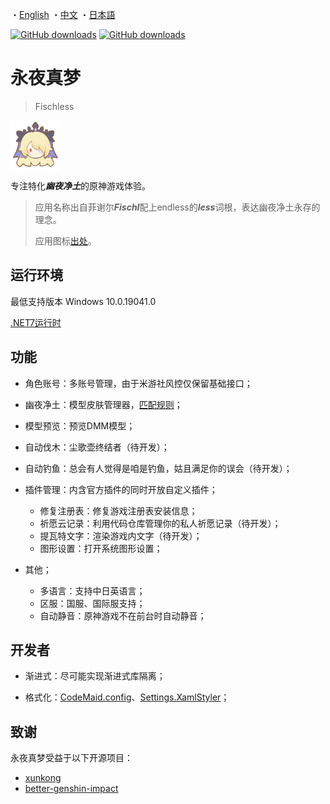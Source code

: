・[English](README.en.md) ・[中文](README.md) ・[日本語](README.jp.md)

[![GitHub downloads](https://img.shields.io/github/downloads/genshin-matrix/Fischless/total)](https://github.com/genshin-matrix/Fischless/releases)
[![GitHub downloads](https://img.shields.io/github/downloads/genshin-matrix/Fischless/latest/total)](https://github.com/genshin-matrix/Fischless/releases)

# 永夜真梦

> Fischless

<img src="./src/Desktop/Fischless/Assets/Images/i2Q2r-4cr2K2kT3cSkf-ke.png" height="80px" style="vertical-align: middle" />

专注特化***幽夜净土***的原神游戏体验。

> 应用名称出自菲谢尔***Fischl***配上endless的***less***词根，表达幽夜净土永存的理念。
>
> 应用图标[出处](https://bbs.nga.cn/read.php?tid=35426436)。

## 运行环境

最低支持版本 Windows 10.0.19041.0

[.NET7运行时](https://dotnet.microsoft.com/zh-cn/download/dotnet/thank-you/runtime-7.0.11-windows-x64-installer)

## 功能

- 角色账号：多账号管理，由于米游社风控仅保留基础接口；
- 幽夜净土：模型皮肤管理器，[匹配规则](src/Desktop/Fischless.Fetch/ReShade/ReShadeIniMapper.cs)；
- 模型预览：预览DMM模型；
- 自动伐木：尘歌壶终结者（待开发）；
- 自动钓鱼：总会有人觉得是咱是钓鱼，姑且满足你的误会（待开发）；

- 插件管理：内含官方插件的同时开放自定义插件；
  - 修复注册表：修复游戏注册表安装信息；
  - 祈愿云记录：利用代码仓库管理你的私人祈愿记录（待开发）；
  - 提瓦特文字：渲染游戏内文字（待开发）；
  - 图形设置：打开系统图形设置；

- 其他；
  - 多语言：支持中日英语言；
  - 区服：国服、国际服支持；
  - 自动静音：原神游戏不在前台时自动静音；

## 开发者

- 渐进式：尽可能实现渐进式库隔离；

- 格式化：[CodeMaid.config](\src\CodeMaid.config)、[Settings.XamlStyler](\src\Settings.XamlStyler)；

## 致谢

永夜真梦受益于以下开源项目：

- [xunkong](https://github.com/xunkong/xunkong)
- [better-genshin-impact](https://github.com/babalae/better-genshin-impact)

